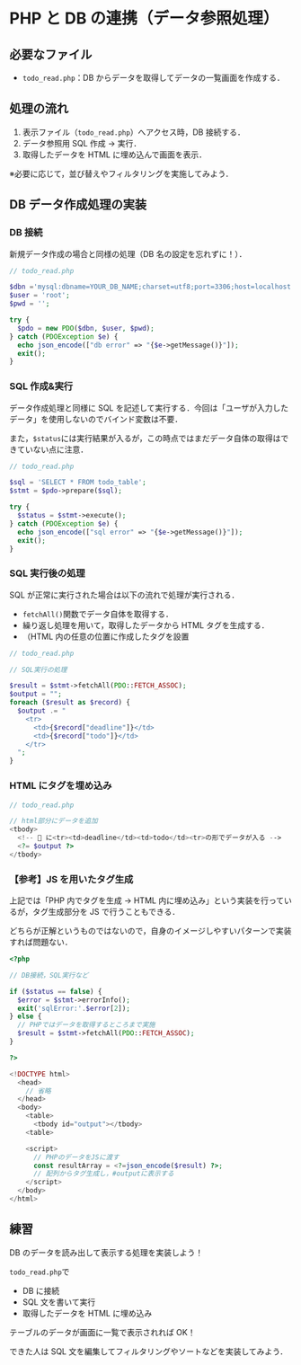 # PHP と DB の連携（データ参照処理）

## 必要なファイル

- `todo_read.php`：DB からデータを取得してデータの一覧画面を作成する．

## 処理の流れ

1. 表示ファイル（`todo_read.php`）へアクセス時，DB 接続する．
2. データ参照用 SQL 作成 → 実行．
3. 取得したデータを HTML に埋め込んで画面を表示．

※必要に応じて，並び替えやフィルタリングを実施してみよう．

## DB データ作成処理の実装

### DB 接続

新規データ作成の場合と同様の処理（DB 名の設定を忘れずに！）．

```php
// todo_read.php

$dbn ='mysql:dbname=YOUR_DB_NAME;charset=utf8;port=3306;host=localhost';
$user = 'root';
$pwd = '';

try {
  $pdo = new PDO($dbn, $user, $pwd);
} catch (PDOException $e) {
  echo json_encode(["db error" => "{$e->getMessage()}"]);
  exit();
}

```

### SQL 作成&実行

データ作成処理と同様に SQL を記述して実行する．今回は「ユーザが入力したデータ」を使用しないのでバインド変数は不要．

また，`$status`には実行結果が入るが，この時点ではまだデータ自体の取得はできていない点に注意．

```php
// todo_read.php

$sql = 'SELECT * FROM todo_table';
$stmt = $pdo->prepare($sql);

try {
  $status = $stmt->execute();
} catch (PDOException $e) {
  echo json_encode(["sql error" => "{$e->getMessage()}"]);
  exit();
}

```

### SQL 実行後の処理

SQL が正常に実行された場合は以下の流れで処理が実行される．

- `fetchAll()`関数でデータ自体を取得する．
- 繰り返し処理を用いて，取得したデータから HTML タグを生成する．
- （HTML 内の任意の位置に作成したタグを設置

```php
// todo_read.php

// SQL実行の処理

$result = $stmt->fetchAll(PDO::FETCH_ASSOC);
$output = "";
foreach ($result as $record) {
  $output .= "
    <tr>
      <td>{$record["deadline"]}</td>
      <td>{$record["todo"]}</td>
    </tr>
  ";
}

```

### HTML にタグを埋め込み

```php
// todo_read.php

// html部分にデータを追加
<tbody>
  <!-- 🔽 に<tr><td>deadline</td><td>todo</td><tr>の形でデータが入る -->
  <?= $output ?>
</tbody>

```

### 【参考】JS を用いたタグ生成

上記では「PHP 内でタグを生成 → HTML 内に埋め込み」という実装を行っているが，タグ生成部分を JS で行うこともできる．

どちらが正解というものではないので，自身のイメージしやすいパターンで実装すれば問題ない．

```php
<?php

// DB接続，SQL実行など

if ($status == false) {
  $error = $stmt->errorInfo();
  exit('sqlError:'.$error[2]);
} else {
  // PHPではデータを取得するところまで実施
  $result = $stmt->fetchAll(PDO::FETCH_ASSOC);
}

?>

<!DOCTYPE html>
  <head>
    // 省略
  </head>
  <body>
    <table>
      <tbody id="output"></tbody>
    <table>

    <script>
      // PHPのデータをJSに渡す
      const resultArray = <?=json_encode($result) ?>;
      // 配列からタグ生成し，#outputに表示する
    </script>
  </body>
</html>


```

## 練習

DB のデータを読み出して表示する処理を実装しよう！

`todo_read.php`で

- DB に接続
- SQL 文を書いて実行
- 取得したデータを HTML に埋め込み

テーブルのデータが画面に一覧で表示されれば OK！

できた人は SQL 文を編集してフィルタリングやソートなどを実装してみよう．
